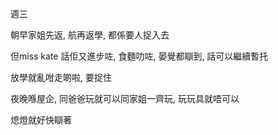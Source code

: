 週三

朝早家姐先返, 航再返學, 都係要人捉入去

但miss kate 話佢又進步咗, 食麵叻咗, 晏覺都瞓到, 話可以繼續暫托

放學就亂咁走啲啦, 要捉住

夜晚喺屋企, 同爸爸玩就可以同家姐一齊玩, 玩玩具就唔可以

熄燈就好快瞓著
